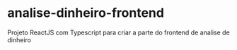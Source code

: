 # analise-dinheiro-frontend
Projeto ReactJS com Typescript para criar a parte do frontend de analise de dinheiro

